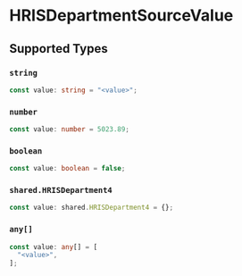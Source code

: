 # HRISDepartmentSourceValue


## Supported Types

### `string`

```typescript
const value: string = "<value>";
```

### `number`

```typescript
const value: number = 5023.89;
```

### `boolean`

```typescript
const value: boolean = false;
```

### `shared.HRISDepartment4`

```typescript
const value: shared.HRISDepartment4 = {};
```

### `any[]`

```typescript
const value: any[] = [
  "<value>",
];
```

